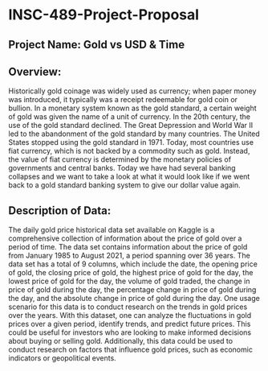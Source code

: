 # INSC-489-Project-Proposal
## Project Name: Gold vs USD & Time
## Overview:
Historically gold coinage was widely used as currency; when paper money was introduced, it typically was a receipt redeemable for gold coin or bullion. In a monetary system known as the gold standard, a certain weight of gold was given the name of a unit of currency.
In the 20th century, the use of the gold standard declined. The Great Depression and World War II led to the abandonment of the gold standard by many countries. The United States stopped using the gold standard in 1971. Today, most countries use fiat currency, which is not backed by a commodity such as gold. Instead, the value of fiat currency is determined by the monetary policies of governments and central banks. Today we have had several banking collapses and we want to take a look at what it would look like if we went back to a gold standard banking system to give our dollar value again.
## Description of Data:
The daily gold price historical data set available on Kaggle is a comprehensive collection of information about the price of gold over a period of time. The data set contains information about the price of gold from January 1985 to August 2021, a period spanning over 36 years. The data set has a total of 9 columns, which include the date, the opening price of gold, the closing price of gold, the highest price of gold for the day, the lowest price of gold for the day, the volume of gold traded, the change in price of gold during the day, the percentage change in price of gold during the day, and the absolute change in price of gold during the day. One usage scenario for this data is to conduct research on the trends in gold prices over the years. With this dataset, one can analyze the fluctuations in gold prices over a given period, identify trends, and predict future prices. This could be useful for investors who are looking to make informed decisions about buying or selling gold. Additionally, this data could be used to conduct research on factors that influence gold prices, such as economic indicators or geopolitical events.
